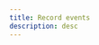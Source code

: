 ```yaml
---
title: Record events
description: desc
---
```


<inline-fragment platform="js" src="~/lib/analytics/fragments/js/record.md"></inline-fragment>
<inline-fragment platform="ios" src="~/lib/analytics/fragments/ios/record.md"></inline-fragment>
<inline-fragment platform="android" src="~/lib/analytics/fragments/android/record.md"></inline-fragment>